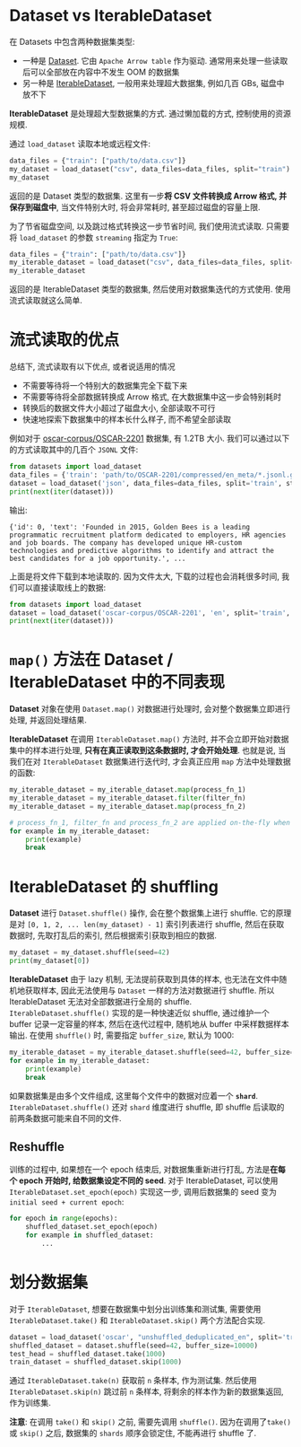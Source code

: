 # Dataset vs IterableDataset

在 Datasets 中包含两种数据集类型:

- 一种是 [Dataset](https://huggingface.co/docs/datasets/main/en/package_reference/main_classes#datasets.Dataset). 它由 `Apache Arrow table` 作为驱动. 通常用来处理一些读取后可以全部放在内容中不发生 OOM 的数据集
- 另一种是 [IterableDataset](https://huggingface.co/docs/datasets/main/en/package_reference/main_classes#datasets.IterableDataset), 一般用来处理超大数据集, 例如几百 GBs, 磁盘中放不下

**IterableDataset** 是处理超大型数据集的方式. 通过懒加载的方式, 控制使用的资源规模.

通过 `load_dataset` 读取本地或远程文件:

```python
data_files = {"train": ["path/to/data.csv"]}
my_dataset = load_dataset("csv", data_files=data_files, split="train")
my_dataset
```

返回的是 Dataset 类型的数据集. 这里有一步**将 CSV 文件转换成 Arrow 格式, 并保存到磁盘中**, 当文件特别大时, 将会非常耗时, 甚至超过磁盘的容量上限.

为了节省磁盘空间, 以及跳过格式转换这一步节省时间, 我们使用流式读取. 只需要将 `load_dataset` 的参数 `streaming` 指定为 `True`:

```python
data_files = {"train": ["path/to/data.csv"]}
my_iterable_dataset = load_dataset("csv", data_files=data_files, split="train", streaming=True)
my_iterable_dataset
```

返回的是 IterableDataset 类型的数据集, 然后使用对数据集迭代的方式使用. 使用流式读取就这么简单.

# 流式读取的优点

总结下, 流式读取有以下优点, 或者说适用的情况

- 不需要等待将一个特别大的数据集完全下载下来
- 不需要等待将全部数据转换成 Arrow 格式, 在大数据集中这一步会特别耗时
- 转换后的数据文件大小超过了磁盘大小, 全部读取不可行
- 快速地探索下数据集中的样本长什么样子, 而不希望全部读取

例如对于 [oscar-corpus/OSCAR-2201](https://huggingface.co/datasets/oscar-corpus/OSCAR-2201) 数据集, 有 1.2TB 大小. 我们可以通过以下的方式读取其中的几百个 `JSONL` 文件:

```python
from datasets import load_dataset
data_files = {'train': 'path/to/OSCAR-2201/compressed/en_meta/*.jsonl.gz'}
dataset = load_dataset('json', data_files=data_files, split='train', streaming=True)
print(next(iter(dataset)))
```

输出:

```
{'id': 0, 'text': 'Founded in 2015, Golden Bees is a leading programmatic recruitment platform dedicated to employers, HR agencies and job boards. The company has developed unique HR-custom technologies and predictive algorithms to identify and attract the best candidates for a job opportunity.', ...
```

上面是将文件下载到本地读取的. 因为文件太大, 下载的过程也会消耗很多时间, 我们可以直接读取线上的数据:

```python
from datasets import load_dataset
dataset = load_dataset('oscar-corpus/OSCAR-2201', 'en', split='train', streaming=True)
print(next(iter(dataset)))
```

# `map()` 方法在 Dataset / IterableDataset 中的不同表现

**Dataset** 对象在使用 `Dataset.map()` 对数据进行处理时, 会对整个数据集立即进行处理, 并返回处理结果.

**IterableDataset** 在调用 `IterableDataset.map()` 方法时, 并不会立即开始对数据集中的样本进行处理, **只有在真正读取到这条数据时, 才会开始处理**. 也就是说, 当我们在对 `IterableDataset` 数据集进行迭代时, 才会真正应用 `map` 方法中处理数据的函数:

```python
my_iterable_dataset = my_iterable_dataset.map(process_fn_1)
my_iterable_dataset = my_iterable_dataset.filter(filter_fn)
my_iterable_dataset = my_iterable_dataset.map(process_fn_2)

# process_fn_1, filter_fn and process_fn_2 are applied on-the-fly when iterating over the dataset
for example in my_iterable_dataset:  
    print(example)
    break
```

# IterableDataset 的 shuffling

**Dataset** 进行 `Dataset.shuffle()` 操作, 会在整个数据集上进行 shuffle. 它的原理是对 `[0, 1, 2, ... len(my_dataset) - 1]` 索引列表进行 shuffle, 然后在获取数据时, 先取打乱后的索引, 然后根据索引获取到相应的数据.

```python
my_dataset = my_dataset.shuffle(seed=42)
print(my_dataset[0])
```

**IterableDataset** 由于 lazy 机制, 无法提前获取到具体的样本, 也无法在文件中随机地获取样本, 因此无法使用与 `Dataset` 一样的方法对数据进行 shuffle. 所以 IterableDataset 无法对全部数据进行全局的 shuffle. `IterableDataset.shuffle()` 实现的是一种快速近似 shuffle, 通过维护一个 buffer 记录一定容量的样本, 然后在迭代过程中, 随机地从 buffer 中采样数据样本输出. 在使用 `shuffle()` 时, 需要指定 `buffer_size`, 默认为 1000:

```python
my_iterable_dataset = my_iterable_dataset.shuffle(seed=42, buffer_size=100)
for example in my_iterable_dataset:
    print(example)
    break
```

如果数据集是由多个文件组成, 这里每个文件中的数据对应着一个 **`shard`**. `IterableDataset.shuffle()` 还对 `shard` 维度进行 shuffle, 即 shuffle 后读取的前两条数据可能来自不同的文件.

## Reshuffle

训练的过程中, 如果想在一个 epoch 结束后, 对数据集重新进行打乱, 方法是**在每个 epoch 开始时, 给数据集设定不同的 seed**. 对于 IterableDataset, 可以使用 `IterableDataset.set_epoch(epoch)` 实现这一步, 调用后数据集的 seed 变为 `initial seed + current epoch`:

```python
for epoch in range(epochs):
    shuffled_dataset.set_epoch(epoch)
    for example in shuffled_dataset:
        ...
```

# 划分数据集

对于 `IterableDataset`, 想要在数据集中划分出训练集和测试集, 需要使用 `IterableDataset.take()` 和 `IterableDataset.skip()` 两个方法配合实现.

```python
dataset = load_dataset('oscar', "unshuffled_deduplicated_en", split='train', streaming=True)
shuffled_dataset = dataset.shuffle(seed=42, buffer_size=10000)
test_head = shuffled_dataset.take(1000)
train_dataset = shuffled_dataset.skip(1000)
```

通过 `IterableDataset.take(n)` 获取前 `n` 条样本, 作为测试集. 然后使用 `IterableDataset.skip(n)` 跳过前 `n` 条样本, 将剩余的样本作为新的数据集返回, 作为训练集.

**注意**: 在调用 `take()` 和 `skip()` 之前, 需要先调用 `shuffle()`. 因为在调用了`take()` 或 `skip()` 之后, 数据集的 `shards` 顺序会锁定住, 不能再进行 shuffle 了.
